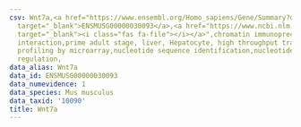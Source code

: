 ```yaml
---
csv: Wnt7a,<a href="https://www.ensembl.org/Homo_sapiens/Gene/Summary?db=core;g=ENSMUSG00000030093"
  target="_blank">ENSMUSG00000030093</a>,<a href="https://www.ncbi.nlm.nih.gov/pubmed/23834426"
  target="_blank"><i class="fas fa-file"></i></a>",chromatin immunoprecipitation assay,direct
  interaction,prime adult stage, liver, Hepatocyte, high throughput transcription
  profiling by microarray,nucleotide sequence identification,nucleotide sequence identification,transcriptional
  regulation,
data_alias: Wnt7a
data_id: ENSMUSG00000030093
data_numevidence: 1
data_species: Mus musculus
data_taxid: '10090'
title: Wnt7a
---
```

